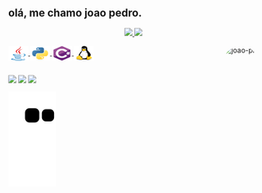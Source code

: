 ## olá, me chamo joao pedro.
<div align="center">
  <a href="https://github.com/jxnhn">
  <img height="180em" src="https://github-readme-stats.vercel.app/api?username=jxnhn&show_icons=true&theme=shadow_red&include_all_commits=true&count_private=true"/>
  
  <img height="180em" src="https://github-readme-stats.vercel.app/api/top-langs/?username=jxnhn&layout=compact&langs_count=7&theme=shadow_red"/>
</div>
<div style="display: inline_block"><br>
  <img align="center" alt="Joao-Java" height="30" width="40" src="https://raw.githubusercontent.com/devicons/devicon/master/icons/java/java-original.svg">
  <img align="center" alt="Joao-Python" height="30" width="40" src="https://raw.githubusercontent.com/devicons/devicon/master/icons/python/python-original.svg">
  <img align="center" alt="Joao-Csharp" height="30" width="40" src="https://raw.githubusercontent.com/devicons/devicon/master/icons/csharp/csharp-original.svg">
  <img align="center" alt="Joao-Linux" height="30" width="40" src="https://raw.githubusercontent.com/devicons/devicon/master/icons/linux/linux-original.svg">
  <img align="right" alt="joao-pic" height="150" style="border-radius:50px;" src="https://instagram.fqig1-1.fna.fbcdn.net/v/t51.2885-15/292937824_420882613389549_5970812832968315361_n.jpg?stp=dst-jpg_e15_s240x240&_nc_ht=instagram.fqig1-1.fna.fbcdn.net&_nc_cat=109&_nc_ohc=l143sf2NBykAX-CABrJ&edm=ABJHkxYAAAAA&ccb=7-5&ig_cache_key=Mjg4MTA3NjgwNjQ2MDEyODI5MQ%3D%3D.2-ccb7-5&oh=00_AT_mko5wRaVunXtIC5HiYwd1gfsZb10Kp36UutZh7I3NIg&oe=62D4AE03&_nc_sid=fa978c">
</div>
  
  ##
 
<div> 
  <a href="https://www.instagram.com/jhnn_sm/" target="_blank"><img src="https://img.shields.io/badge/-Instagram-%23E4405F?style=for-the-badge&logo=instagram&logoColor=white" target="_blank"></a>
  <a href = "mailto:jpedrosaraiva777@gmail.com"><img src="https://img.shields.io/badge/-Gmail-%23333?style=for-the-badge&logo=gmail&logoColor=white" target="_blank"></a>
  <a href="https://www.linkedin.com/in/jo%C3%A3o-pedro-saraiva-227860226/" target="_blank"><img src="https://img.shields.io/badge/-LinkedIn-%230077B5?style=for-the-badge&logo=linkedin&logoColor=white" target="_blank"></a> 
 
  ![Snake animation](https://github.com/rafaballerini/rafaballerini/blob/output/github-contribution-grid-snake.svg)
 
</div>
